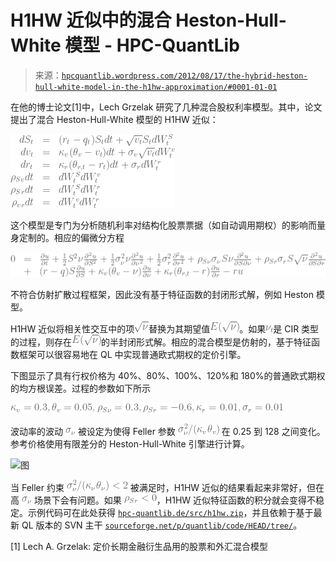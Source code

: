 <!--yml

类别：未分类

日期：2024-05-17 23:31:11

-->

# H1HW 近似中的混合 Heston-Hull-White 模型 - HPC-QuantLib

> 来源：[`hpcquantlib.wordpress.com/2012/08/17/the-hybrid-heston-hull-white-model-in-the-h1hw-approximation/#0001-01-01`](https://hpcquantlib.wordpress.com/2012/08/17/the-hybrid-heston-hull-white-model-in-the-h1hw-approximation/#0001-01-01)

在他的博士论文[1]中，Lech Grzelak 研究了几种混合股权利率模型。其中，论文提出了混合 Heston-Hull-White 模型的 H1HW 近似：

![![](img/d22f9b2f071c87cf69db05c3a2ad288e.png)](img/d22f9b2f071c87cf69db05c3a2ad288e.png)

这个模型是专门为分析随机利率对结构化股票票据（如自动调用期权）的影响而量身定制的。相应的偏微分方程

![![](img/65b5f976ac97a5585117017854522f0b.png)](img/65b5f976ac97a5585117017854522f0b.png)

不符合仿射扩散过程框架，因此没有基于特征函数的封闭形式解，例如 Heston 模型。

H1HW 近似将相关性交互中的项![![](img/dbdc75526aa267f4dcb07536b8de3bf2.png)](img/dbdc75526aa267f4dcb07536b8de3bf2.png)替换为其期望值![![](img/e2a619d190fff9e31510e33a2a7d533c.png)](img/e2a619d190fff9e31510e33a2a7d533c.png)。如果![![](img/c56c88dfcf2d52e0221304d7c3dd90f9.png)](img/c56c88dfcf2d52e0221304d7c3dd90f9.png)是 CIR 类型的过程，则存在![![](img/e2a619d190fff9e31510e33a2a7d533c.png)](img/e2a619d190fff9e31510e33a2a7d533c.png)的半封闭形式解。相应的混合模型是仿射的，基于特征函数框架可以很容易地在 QL 中实现普通欧式期权的定价引擎。

下图显示了具有行权价格为 40%、80%、100%、120%和 180%的普通欧式期权的均方根误差。过程的参数如下所示

![![](img/f4474d7071754907801dd8d43b55d803.png)](img/f4474d7071754907801dd8d43b55d803.png)

波动率的波动 ![\sigma_{\nu}](img/ce905c110a635d6ba6fd20f2fc5b9f81.png) 被设定为使得 Feller 参数 ![\sigma_\nu²/(\kappa_v \theta_v)](img/f6039600c502feb6512481b53a9ff498.png) 在 0.25 到 128 之间变化。参考价格使用有限差分的 Heston-Hull-White 引擎进行计算。

![图](https://hpcquantlib.wordpress.com/wp-content/uploads/2012/08/plot1.png)

当 Feller 约束 ![\sigma_\nu²/(\kappa_\nu \theta_\nu) < 2](img/8a789aed8b9f33a0d99393c4b6d49fb8.png) 被满足时，H1HW 近似的结果看起来非常好，但在高 ![\sigma_\nu](img/81d93c05287608ce1d2bc01b770fec62.png) 场景下会有问题。如果 ![\rho_{Sr} < 0](img/faf51378befbc30a70ae5d660c0cfce0.png)，H1HW 近似特征函数的积分就会变得不稳定。示例代码可在此处获得 [`hpc-quantlib.de/src/h1hw.zip`](http://hpc-quantlib.de/src/h1hw.zip)，并且依赖于基于最新 QL 版本的 SVN 主干 [`sourceforge.net/p/quantlib/code/HEAD/tree/`](http://sourceforge.net/p/quantlib/code/HEAD/tree/)。

[1] Lech A. Grzelak: 定价长期金融衍生品用的股票和外汇混合模型
